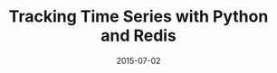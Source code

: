 ---
layout: post
title:  'Tracking Time Series with Python and Redis'
date:   2015-07-02
categories: python redis
---